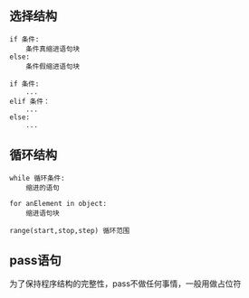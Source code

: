## 选择结构

```
if 条件:
	条件真缩进语句块
else:
	条件假缩进语句块
```

```
if 条件:
	...
elif 条件：
	...
else:
	...
```

## 循环结构

```
while 循环条件:
	缩进的语句
```

```
for anElement in object:
	缩进语句块
```

```
range(start,stop,step) 循环范围
```

## pass语句
为了保持程序结构的完整性，pass不做任何事情，一般用做占位符
